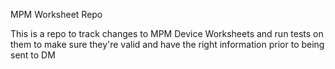 MPM Worksheet Repo 

This is a repo to track changes to MPM Device Worksheets and run tests on them to make sure they're valid and have the right information prior to being sent to DM 